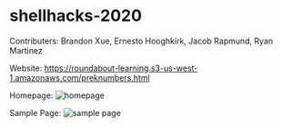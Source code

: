 # shellhacks-2020

Contributers:
Brandon Xue, Ernesto Hooghkirk, Jacob Rapmund, Ryan Martinez

Website: https://roundabout-learning.s3-us-west-1.amazonaws.com/preknumbers.html

Homepage:
![homepage](https://user-images.githubusercontent.com/37064367/100995977-60cfa500-350d-11eb-9a8d-48d3e6dddeb1.jpg)

Sample Page:
![sample page](https://user-images.githubusercontent.com/37064367/100995980-6200d200-350d-11eb-9b67-d75a1bc6f306.png)
